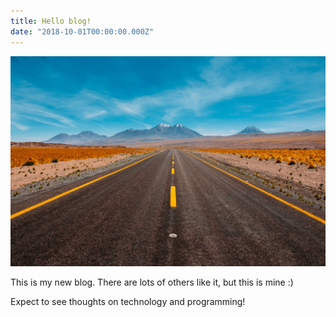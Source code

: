 ```yaml
---
title: Hello blog!
date: "2018-10-01T00:00:00.000Z"
---
```


![Open Road](./banner.jpeg)

This is my new blog. There are lots of others like it, but this is mine :)

Expect to see thoughts on technology and programming!

